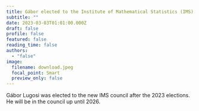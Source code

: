 ```yaml
---
title: Gábor elected to the Institute of Mathematical Statistics (IMS) council
subtitle: ""
date: 2023-03-03T01:01:00.000Z
draft: false
profile: false
featured: false
reading_time: false
authors:
  - "false"
image:
  filename: download.jpeg
  focal_point: Smart
  preview_only: false
---
```

Gábor Lugosi was elected to the new IMS council after the 2023 elections. He will be in the council up until 2026.
